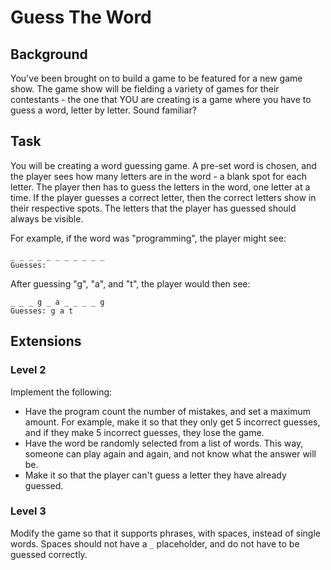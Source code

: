 # Guess The Word

## Background

You've been brought on to build a game to be featured for a new game show.  The game show will be fielding a variety of games for their contestants - the one that YOU are creating is a game where you have to guess a word, letter by letter.  Sound familiar?

## Task

You will be creating a word guessing game.  A pre-set word is chosen, and the player sees how many letters are in the word - a blank spot for each letter.  The player then has to guess the letters in the word, one letter at a time.  If the player guesses a correct letter, then the correct letters  show in their respective spots.  The letters that the player has guessed should always be visible.

For example, if the word was "programming", the player might see:

```
_ _ _ _ _ _ _ _ _ _ _
Guesses:
```

After guessing "g", "a", and "t", the player would then see:

```
_ _ _ g _ a _ _ _ _ g
Guesses: g a t
```

## Extensions

### Level 2

Implement the following:
* Have the program count the number of mistakes, and set a maximum amount.  For example, make it so that they only get 5 incorrect guesses, and if they make 5 incorrect guesses, they lose the game.
* Have the word be randomly selected from a list of words.  This way, someone can play again and again, and not know what the answer will be.
* Make it so that the player can't guess a letter they have already guessed.

### Level 3

Modify the game so that it supports phrases, with spaces, instead of single words.  Spaces should not have a `_` placeholder, and do not have to be guessed correctly.